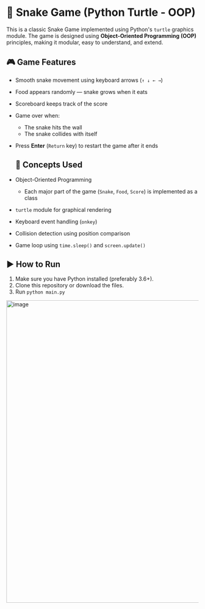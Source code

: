 # 🐍 Snake Game (Python Turtle - OOP)

This is a classic Snake Game implemented using Python's `turtle` graphics module. The game is designed using **Object-Oriented Programming (OOP)** principles, making it modular, easy to understand, and extend.

## 🎮 Game Features

- Smooth snake movement using keyboard arrows (`↑ ↓ ← →`)
- Food appears randomly — snake grows when it eats
- Scoreboard keeps track of the score
- Game over when:
  - The snake hits the wall
  - The snake collides with itself
- Press **Enter** (`Return` key) to restart the game after it ends

  ## 🧠 Concepts Used

- Object-Oriented Programming
  - Each major part of the game (`Snake`, `Food`, `Score`) is implemented as a class
- `turtle` module for graphical rendering
- Keyboard event handling (`onkey`)
- Collision detection using position comparison
- Game loop using `time.sleep()` and `screen.update()`

## ▶️ How to Run

1. Make sure you have Python installed (preferably 3.6+).
2. Clone this repository or download the files.
3. Run
`python main.py`

<img width="737" height="793" alt="image" src="https://github.com/user-attachments/assets/cba57ef0-eda2-488c-a72d-3bbb1c51d121" />

